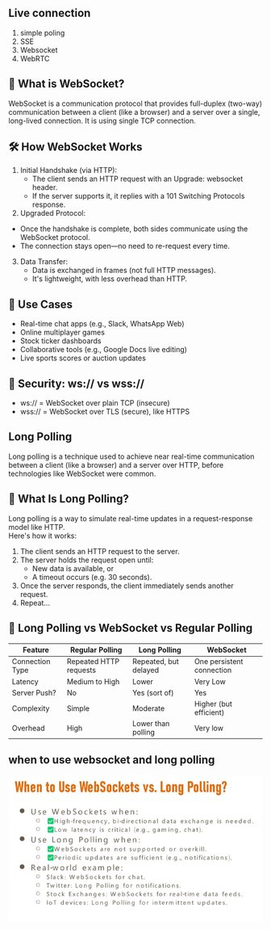 ## Live connection
1. simple poling
2. SSE
3. Websocket
4. WebRTC

## 🔌 What is WebSocket?
WebSocket is a communication protocol that provides full-duplex (two-way) communication between a client (like a browser) and a server over a single, long-lived connection. It is using single TCP connection.

## 🛠️ How WebSocket Works
1. Initial Handshake (via HTTP):
   * The client sends an HTTP request with an Upgrade: websocket header.
   * If the server supports it, it replies with a 101 Switching Protocols response.
2. Upgraded Protocol:
  * Once the handshake is complete, both sides communicate using the WebSocket protocol.
  * The connection stays open—no need to re-request every time.
3. Data Transfer:
   * Data is exchanged in frames (not full HTTP messages).
   * It's lightweight, with less overhead than HTTP.


## 🧠 Use Cases
* Real-time chat apps (e.g., Slack, WhatsApp Web)
* Online multiplayer games
* Stock ticker dashboards
* Collaborative tools (e.g., Google Docs live editing)
* Live sports scores or auction updates

## 🔐 Security: ws:// vs wss://
* ws:// = WebSocket over plain TCP (insecure)
* wss:// = WebSocket over TLS (secure), like HTTPS

## Long Polling
Long polling is a technique used to achieve near real-time communication between a client (like a browser) and a server over HTTP, before technologies like WebSocket were common.

## 🧠 What Is Long Polling?
Long polling is a way to simulate real-time updates in a request-response model like HTTP. <br>
Here's how it works:<br>
1. The client sends an HTTP request to the server.
2. The server holds the request open until:
   * New data is available, or
   * A timeout occurs (e.g. 30 seconds).
3. Once the server responds, the client immediately sends another request.
4. Repeat...

## 🔁 Long Polling vs WebSocket vs Regular Polling
| Feature         | Regular Polling        | Long Polling          | WebSocket                 |
| --------------- | ---------------------- | --------------------- | ------------------------- |
| Connection Type | Repeated HTTP requests | Repeated, but delayed | One persistent connection |
| Latency         | Medium to High         | Lower                 | Very Low                  |
| Server Push?    | No                     | Yes (sort of)         | Yes                       |
| Complexity      | Simple                 | Moderate              | Higher (but efficient)    |
| Overhead        | High                   | Lower than polling    | Very low                  |


## when to use websocket and long polling
![alt text](image-4.png)